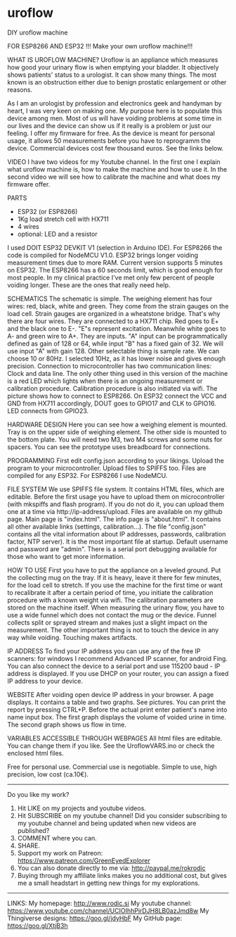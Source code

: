 # uroflow
DIY uroflow machine

FOR ESP8266 AND ESP32 !!! Make your own uroflow machine!!!

WHAT IS UROFLOW MACHINE?
Uroflow is an appliance which measures how good your urinary flow is when emptying your bladder. It objectively shows patients' status to a urologist. It can show many things. The most known is an obstruction either due to benign prostatic enlargement or other reasons.

As I am an urologist by profession and electronics geek and handyman by heart, I was very keen on making one. My purpose here is to populate this device among men. Most of us will have voiding problems at some time in our lives and the device can show us if it really is a problem or just our feeling.
I offer my firmware for free. As the device is meant for personal usage, it allows 50 measurements before you have to reprogramm the device. Commercial devices cost few thousand euros. See the links below.

VIDEO
I have two videos for my Youtube channel. In the first one I explain what uroflow machine is, how to make the machine and how to use it. In the second video we will see how to calibrate the machine and what does my firmware offer. 

PARTS
- ESP32 (or ESP8266)
- 1Kg load stretch cell with HX711
- 4 wires
- optional: LED and a resistor

I used DOIT ESP32 DEVKIT V1 (selection in Arduino IDE). For ESP8266 the code is compiled for NodeMCU V1.0.
ESP32 brings longer voiding measurement times due to more RAM. Current version supports 5 minutes on ESP32. The ESP8266 has a 60 seconds limit, which is good enough for most people. In my clinical practice I've met only few percent of people voiding longer. These are the ones that really need help.

SCHEMATICS
The schematic is simple. The weighing element has four wires: red, black, white and green. They come from the strain gauges on the load cell. Strain gauges are organized in a wheatstone bridge. That's why there are four wires. They are connected to a HX711 chip. Red goes to E+ and the black one to E-. "E"s represent excitation. Meanwhile white goes to A- and green wire to A+. They are inputs. "A" input can be programmatically defined as gain of 128 or 64, while input "B" has a fixed gain of 32. We will use input "A" with gain 128. Other selectable thing is sample rate. We can choose 10 or 80Hz. I selected 10Hz, as it has lower noise and gives enough precision. Connection to microcontroller has two communication lines: Clock and data line.
The only other thing used in this version of the machine is a red LED which lights when there is an ongoing measurement or calibration procedure. Calibration procedure is also initiated via wifi.
The picture shows how to connect to ESP8266. On ESP32 connect the VCC and GND from HX711 accordingly, DOUT goes to GPIO17 and CLK to GPIO16. LED connects from GPIO23.

HARDWARE DESIGN
Here you can see how a weighing element is mounted. Tray is on the upper side of weighing element. The other side is mounted to the bottom plate. You will need two M3, two M4 screws and some nuts for spacers. You can see the prototype uses breadboard for connections.

PROGRAMMING
First edit config.json according to your likings. Upload the program to your microcontroller. Upload files to SPIFFS too. Files are compiled for any ESP32. For ESP8266 I use NodeMCU.

FILE SYSTEM
We use SPIFFS file system. It contains HTML files, which are editable. Before the first usage you have to upload them on microcontroller (with mkspiffs and flash program). If you do not do it, you can upload them one at a time via http://ip-address/upload. Files are available on my github page.
Main page is "index.html".
The info page is "about.html". It contains all other available links (settings, calibration...).
The file "config.json" contains all the vital information about IP addresses, passwords, calibration factor, NTP server). It is the most important file at startup.
Default username and password are "admin". 
There is a serial port debugging available for those who want to get more information.

HOW TO USE
First you have to put the appliance on a leveled ground. Put the collecting mug on the tray. If it is heavy, leave it there for few minutes, for the load cell to stretch. If you use the machine for the first time or want to recalibrate it after a certain period of time, you initiate the calibration procedure with a known weight via wifi. The calibration parameters are stored on the machine itself.
When measuring the urinary flow, you have to use a wide funnel which does not contact the mug or the device. Funnel collects split or sprayed stream and makes just a slight impact on the measurement. The other important thing is not to touch the device in any way while voiding. Touching makes artifacts.

IP ADDRESS
To find your IP address you can use any of the free IP scanners: for windows I recommend Advanced IP scanner, for android Fing. You can also connect the device to a serial port and use 115200 baud - IP address is displayed. If you use DHCP on your router, you can assign a fixed IP address to your device.

WEBSITE
After voiding open device IP address in your browser. A page displays. It contains a table and two graphs. See pictures. You can print the report by pressing CTRL+P. Before the actual print enter patient's name into name input box. The first graph displays the volume of voided urine in time. The second graph shows us flow in time.

VARIABLES ACCESSIBLE THROUGH WEBPAGES
All html files are editable. You can change them if you like. See the UroflowVARS.ino or check the enclosed html files.

Free for personal use. Commercial use is negotiable. Simple to use, high precision, low cost (ca.10€).

---------------------------------------------------------------------------------------------------------------------
Do you like my work?
1. Hit LIKE on my projects and youtube videos.
2. Hit SUBSCRIBE on my youtube channel! Did you consider subscribing to my youtube channel and being updated when new videos are published?
3. COMMENT where you can.
4. SHARE.
5. Support my work on Patreon: https://www.patreon.com/GreenEyedExplorer
6. You can also donate directly to me via: http://paypal.me/rokrodic
7. Buying through my affiliate links makes you no additional cost, but gives me a small headstart in getting new things for my explorations.

---------------------------------------------------------------------------------------------------------------------
LINKS:
My homepage: http://www.rodic.si
My youtube channel: https://www.youtube.com/channel/UCIOIhhPirDJH8LB0azJmd8w
My Thingiverse designs: https://goo.gl/jdyHbF
My GitHub page: https://goo.gl/XtjB3h 
